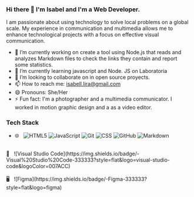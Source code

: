 ### Hi there 👋 I'm Isabel and I'm a Web Developer. 

I am passionate about using technology to solve local problems on a global scale. My experience in communication and multimedia allows me to enhance technological projects with a focus on effective visual communication. 
- 🔭 I’m currently working on create a tool using Node.js that reads and analyzes Markdown files to check the links they contain and report some statistics.
- 🌱 I’m currently learning javascript and Node. JS on Laboratoria
- 👯 I’m looking to collaborate on in open source  proyects.
- 📫 How to reach me: isabell.lira@gmail.com
- 😄 Pronouns: She/Her
- ⚡ Fun fact: I'm a photographer and a multimedia communicator. I worked in motion graphic design and a as a video editor.
### Tech Stack

- 🌐 &nbsp;
![HTML5](https://img.shields.io/badge/-HTML5-333333?style=flat&logo=HTML5)
![JavaScript](https://img.shields.io/badge/-JavaScript-333333?style=flat&logo=javascript)
![Git](https://img.shields.io/badge/-Git-333333?style=flat&logo=git)
![CSS](https://img.shields.io/badge/-CSS-333333?style=flat&logo=CSS3&logoColor=1572B6)
![GitHub](https://img.shields.io/badge/-GitHub-333333?style=flat&logo=github)
![Markdown](https://img.shields.io/badge/-Markdown-333333?style=flat&logo=markdown)
<br>
🔧 &nbsp;
![Visual Studio Code](https://img.shields.io/badge/-Visual%20Studio%20Code-333333?style=flat&logo=visual-studio-code&logoColor=007ACC)
</br>
<br>
  🖥 &nbsp;
![Figma](https://img.shields.io/badge/-Figma-333333?style=flat&logo=figma)
</br>

